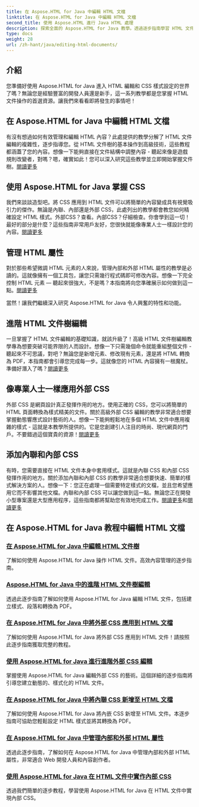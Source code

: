```yaml
---
title: 在 Aspose.HTML for Java 中編輯 HTML 文檔
linktitle: 在 Aspose.HTML for Java 中編輯 HTML 文檔
second_title: 使用 Aspose.HTML 進行 Java HTML 處理
description: 探索全面的 Aspose.HTML for Java 教學。透過逐步指南學習 HTML 文件編輯、CSS 實施和內容管理。
type: docs
weight: 28
url: /zh-hant/java/editing-html-documents/
---
```

## 介紹

您準備好使用 Aspose.HTML for Java 進入 HTML 編輯和 CSS 樣式設定的世界了嗎？無論您是經驗豐富的開發人員還是新手，這一系列教學都是您掌握 HTML 文件操作的首選資源。讓我們來看看即將發生的事情吧！

## 在 Aspose.HTML for Java 中編輯 HTML 文檔

有沒有想過如何有效管理和編輯 HTML 內容？此處提供的教學分解了 HTML 文件編輯的複雜性，逐步指導您。從 HTML 文件樹的基本操作到高級技術，這些教程都涵蓋了您的內容。想像一下能夠直接在文件結構中調整內容 - 聽起來像是遊戲規則改變者，對嗎？嗯，確實如此！您可以深入研究這些教學並立即開始掌握文件樹。[閱讀更多](./edit-html-document-tree/)

## 使用 Aspose.HTML for Java 掌握 CSS

我們來談談造型吧。將 CSS 應用到 HTML 文件可以將簡單的內容變成具有視覺吸引力的傑作。無論是內聯、內部還是外部 CSS，此處列出的教學都會教您如何精確設定 HTML 樣式。外部CSS？查看。內部CSS？仔細檢查。你會學到這一切！最好的部分是什麼？這些指南非常用戶友好，您很快就能像專業人士一樣設計您的內容。[閱讀更多](./apply-external-css-html-documents/)

## 管理 HTML 屬性

對於那些希望微調 HTML 元素的人來說，管理內部和外部 HTML 屬性的教學是必讀的。這就像擁有一個工具包，讓您只需幾行程式碼即可修改內容。想像一下完全控制 HTML 元素 — 聽起來很強大，不是嗎？本指南將向您準確展示如何做到這一點。[閱讀更多](./manage-inner-outer-html-properties/)

當然！讓我們繼續深入研究 Aspose.HTML for Java 令人興奮的特性和功能。

## 進階 HTML 文件樹編輯

一旦掌握了 HTML 文件編輯的基礎知識，就該升級了！高級 HTML 文件樹編輯教學專為想要突破可能界限的人而設計。想像一下只需幾個命令就能重組整個文件 - 聽起來不可思議，對吧？無論您是新增元素、修改現有元素，還是將 HTML 轉換為 PDF，本指南都會引導您完成每一步。這就像您的 HTML 內容擁有一根魔杖。準備好潛入了嗎？[閱讀更多](./advanced-html-document-tree-editing/)

## 像專業人士一樣應用外部 CSS

外部 CSS 是網頁設計真正發揮作用的地方。使用正確的 CSS，您可以將簡單的 HTML 頁面轉換為樣式精美的文件。關於高級外部 CSS 編輯的教學非常適合想要掌握動態響應式設計藝術的人。想像一下能夠輕鬆地在多個 HTML 文件中應用複雜的樣式 - 這就是本教學所提供的。它是您創建引人注目的時尚、現代網頁的門戶。不要錯過這個寶貴的資源！[閱讀更多](./advanced-external-css-editing/)

## 添加內聯和內部 CSS

有時，您需要直接在 HTML 文件本身中套用樣式。這就是內聯 CSS 和內部 CSS 發揮作用的地方。關於添加內聯和內部 CSS 的教學非常適合想要快速、簡單的樣式解決方案的人。想像一下：您正在處理一個需要特定樣式的文檔，並且您希望應用它而不影響其他文檔。內聯和內部 CSS 可以讓您做到這一點。無論您正在開發小型專案還是大型應用程序，這些指南都將幫助您有效地完成工作。[閱讀更多](./add-inline-css-html-documents/)和[閱讀更多](./implement-internal-css-html-documents/)

## 在 Aspose.HTML for Java 教程中編輯 HTML 文檔
### [在 Aspose.HTML for Java 中編輯 HTML 文件樹](./edit-html-document-tree/)
了解如何使用 Aspose.HTML for Java 操作 HTML 文件。高效內容管理的逐步指南。
### [Aspose.HTML for Java 中的進階 HTML 文件樹編輯](./advanced-html-document-tree-editing/)
透過此逐步指南了解如何使用 Aspose.HTML for Java 編輯 HTML 文件，包括建立樣式、段落和轉換為 PDF。
### [在 Aspose.HTML for Java 中將外部 CSS 應用到 HTML 文檔](./apply-external-css-html-documents/)
了解如何使用 Aspose.HTML for Java 將外部 CSS 應用到 HTML 文件！請按照此逐步指南獲取完整的教程。
### [使用 Aspose.HTML for Java 進行進階外部 CSS 編輯](./advanced-external-css-editing/)
掌握使用 Aspose.HTML for Java 編輯外部 CSS 的藝術。這個詳細的逐步指南將引導您建立動態的、樣式化的 HTML 文件。
### [在 Aspose.HTML for Java 中將內聯 CSS 新增至 HTML 文檔](./add-inline-css-html-documents/)
了解如何使用 Aspose.HTML for Java 將內嵌 CSS 新增至 HTML 文件。本逐步指南可協助您輕鬆設定 HTML 樣式並將其轉換為 PDF。
### [在 Aspose.HTML for Java 中管理內部和外部 HTML 屬性](./manage-inner-outer-html-properties/)
透過此逐步指南，了解如何在 Aspose.HTML for Java 中管理內部和外部 HTML 屬性，非常適合 Web 開發人員和內容創作者。
### [使用 Aspose.HTML for Java 在 HTML 文件中實作內部 CSS](./implement-internal-css-html-documents/)
透過我們簡單的逐步教程，學習使用 Aspose.HTML for Java 在 HTML 文件中實現內部 CSS。